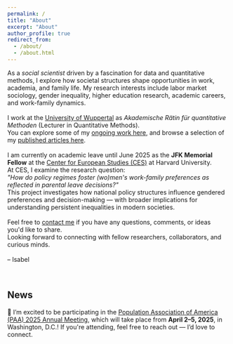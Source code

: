 ```yaml
---
permalink: /
title: "About"
excerpt: "About"
author_profile: true
redirect_from: 
  - /about/
  - /about.html
---
```


As a *social scientist* driven by a fascination for data and quantitative methods, I explore how societal structures shape opportunities in work, academia, and family life. My research interests include labor market sociology, gender inequality, higher education research, academic careers, and work-family dynamics.  
<br>
I work at the <a href="https://www.org-soz.uni-wuppertal.de/de/team/detail/habicht/">University of Wuppertal</a> as *Akademische Rätin für quantitative Methoden* (Lecturer in Quantitative Methods).  
You can explore some of my <a href="https://isabelhabicht.github.io/research/">ongoing work here</a>, and browse a selection of my <a href="https://isabelhabicht.github.io/publications/">published articles here</a>.  
<br>
I am currently on academic leave until June 2025 as the <strong>JFK Memorial Fellow</strong> at the <a href="https://ces.fas.harvard.edu/people/isabel-habicht">Center for European Studies (CES)</a> at Harvard University.  
At CES, I examine the research question:  
<i>"How do policy regimes foster (wo)men's work-family preferences as reflected in parental leave decisions?"</i>  
This project investigates how national policy structures influence gendered preferences and decision-making — with broader implications for understanding persistent inequalities in modern societies.  
<br>
Feel free to <a href="mailto:habicht@uni-wuppertal.de">contact me</a> if you have any questions, comments, or ideas you'd like to share.  
Looking forward to connecting with fellow researchers, collaborators, and curious minds.  
<br>
– Isabel

<br>

## News

🗽 I’m excited to be participating in the <a href="https://www.populationassociation.org/paa2025/home" target="_blank">Population Association of America (PAA) 2025 Annual Meeting</a>, which will take place from **April 2–5, 2025**, in Washington, D.C.! If you're attending, feel free to reach out — I’d love to connect.
